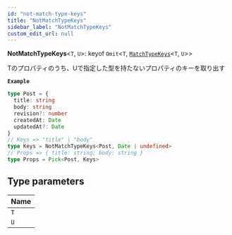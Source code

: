```yaml
---
id: "not-match-type-keys"
title: "NotMatchTypeKeys"
sidebar_label: "NotMatchTypeKeys"
custom_edit_url: null
---
```


**NotMatchTypeKeys**\<`T`, `U`\>: keyof `Omit`\<`T`, [`MatchTypeKeys`](MatchTypeKeys.md)\<`T`, `U`\>\>

Tのプロパティのうち、Uで指定した型を持たないプロパティのキーを取り出す

**`Example`**

```ts
type Post = {
  title: string
  body: string
  revision?: number
  createdAt: Date
  updatedAt?: Date
}
// Keys => "title" | "body"
type Keys = NotMatchTypeKeys<Post, Date | undefined>
// Props => { title: string; body: string }
type Props = Pick<Post, Keys>
```

## Type parameters

| Name |
| :------ |
| `T` |
| `U` |
